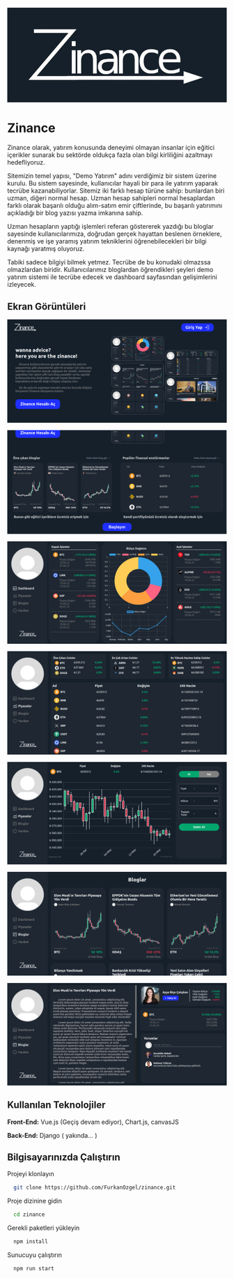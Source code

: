 
![Logo](https://github.com/FurkanOzgel/zinance/blob/main/images/zinance_logo.jpeg?raw=true)


    
# Zinance

Zinance olarak, yatırım konusunda deneyimi olmayan insanlar için eğitici içerikler sunarak bu sektörde oldukça fazla olan bilgi kirliliğini azaltmayı hedefliyoruz. 

Sitemizin temel yapısı, "Demo Yatırım" adını verdiğimiz bir sistem üzerine kurulu. Bu sistem sayesinde, kullanıcılar hayali bir para ile yatırım yaparak tecrübe kazanabiliyorlar. Sitemiz iki farklı hesap türüne sahip: bunlardan biri uzman, diğeri normal hesap. Uzman hesap sahipleri normal hesaplardan farklı olarak başarılı olduğu alım-satım emir çiftlerinde, bu başarılı yatırımını açıkladığı bir blog yazısı yazma imkanına sahip.

Uzman hesapların yaptığı işlemleri referan göstererek yazdığı bu bloglar sayesinde kullanıcılarımıza, doğrudan gerçek hayattan beslenen örneklere, denenmiş ve işe yaramış yatırım tekniklerini öğrenebilecekleri bir bilgi kaynağı yaratmış oluyoruz.

Tabiki sadece bilgiyi bilmek yetmez. Tecrübe de bu konudaki olmazssa olmazlardan biridir. Kullanıcılarımız bloglardan öğrendikleri şeyleri demo yatırım sistemi ile tecrübe edecek ve dashboard sayfasından gelişimlerini izleyecek.
## Ekran Görüntüleri

![Uygulama Ekran Görüntüsü](https://github.com/FurkanOzgel/zinance/blob/main/screenshots/1.png?raw=true)

![Uygulama Ekran Görüntüsü](https://github.com/FurkanOzgel/zinance/blob/main/screenshots/2.png?raw=true)

![Uygulama Ekran Görüntüsü](https://github.com/FurkanOzgel/zinance/blob/main/screenshots/5.png?raw=true)

![Uygulama Ekran Görüntüsü](https://github.com/FurkanOzgel/zinance/blob/main/screenshots/3.png?raw=true)

![Uygulama Ekran Görüntüsü](https://github.com/FurkanOzgel/zinance/blob/main/screenshots/4.png?raw=true)

![Uygulama Ekran Görüntüsü](https://github.com/FurkanOzgel/zinance/blob/main/screenshots/7.png?raw=true)

![Uygulama Ekran Görüntüsü](https://github.com/FurkanOzgel/zinance/blob/main/screenshots/6.png?raw=true)
## Kullanılan Teknolojiler

**Front-End:** Vue.js (Geçiş devam ediyor), Chart.js, canvasJS

**Back-End:** Django ( yakında... )

  
## Bilgisayarınızda Çalıştırın

Projeyi klonlayın

```bash
  git clone https://github.com/FurkanOzgel/zinance.git
```

Proje dizinine gidin

```bash
  cd zinance
```

Gerekli paketleri yükleyin

```bash
  npm install
```

Sunucuyu çalıştırın

```bash
  npm run start
```

  